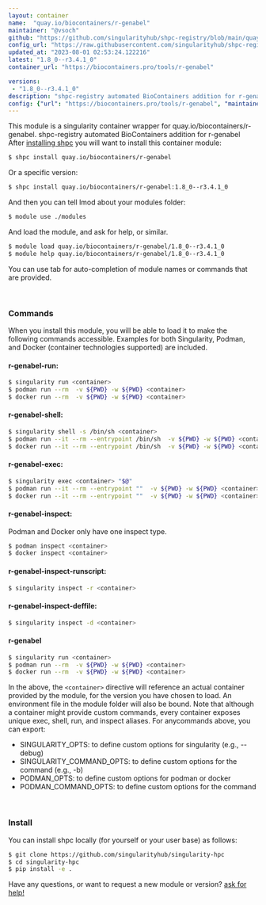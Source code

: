 ```yaml
---
layout: container
name:  "quay.io/biocontainers/r-genabel"
maintainer: "@vsoch"
github: "https://github.com/singularityhub/shpc-registry/blob/main/quay.io/biocontainers/r-genabel/container.yaml"
config_url: "https://raw.githubusercontent.com/singularityhub/shpc-registry/main/quay.io/biocontainers/r-genabel/container.yaml"
updated_at: "2023-08-01 02:53:24.122216"
latest: "1.8_0--r3.4.1_0"
container_url: "https://biocontainers.pro/tools/r-genabel"

versions:
 - "1.8_0--r3.4.1_0"
description: "shpc-registry automated BioContainers addition for r-genabel"
config: {"url": "https://biocontainers.pro/tools/r-genabel", "maintainer": "@vsoch", "description": "shpc-registry automated BioContainers addition for r-genabel", "latest": {"1.8_0--r3.4.1_0": "sha256:12912427939d966ea8793e6cd60431ee6e2704dafe510000f611239e5938445e"}, "tags": {"1.8_0--r3.4.1_0": "sha256:12912427939d966ea8793e6cd60431ee6e2704dafe510000f611239e5938445e"}, "docker": "quay.io/biocontainers/r-genabel"}
---
```


This module is a singularity container wrapper for quay.io/biocontainers/r-genabel.
shpc-registry automated BioContainers addition for r-genabel
After [installing shpc](#install) you will want to install this container module:


```bash
$ shpc install quay.io/biocontainers/r-genabel
```

Or a specific version:

```bash
$ shpc install quay.io/biocontainers/r-genabel:1.8_0--r3.4.1_0
```

And then you can tell lmod about your modules folder:

```bash
$ module use ./modules
```

And load the module, and ask for help, or similar.

```bash
$ module load quay.io/biocontainers/r-genabel/1.8_0--r3.4.1_0
$ module help quay.io/biocontainers/r-genabel/1.8_0--r3.4.1_0
```

You can use tab for auto-completion of module names or commands that are provided.

<br>

### Commands

When you install this module, you will be able to load it to make the following commands accessible.
Examples for both Singularity, Podman, and Docker (container technologies supported) are included.

#### r-genabel-run:

```bash
$ singularity run <container>
$ podman run --rm  -v ${PWD} -w ${PWD} <container>
$ docker run --rm  -v ${PWD} -w ${PWD} <container>
```

#### r-genabel-shell:

```bash
$ singularity shell -s /bin/sh <container>
$ podman run --it --rm --entrypoint /bin/sh  -v ${PWD} -w ${PWD} <container>
$ docker run --it --rm --entrypoint /bin/sh  -v ${PWD} -w ${PWD} <container>
```

#### r-genabel-exec:

```bash
$ singularity exec <container> "$@"
$ podman run --it --rm --entrypoint ""  -v ${PWD} -w ${PWD} <container> "$@"
$ docker run --it --rm --entrypoint ""  -v ${PWD} -w ${PWD} <container> "$@"
```

#### r-genabel-inspect:

Podman and Docker only have one inspect type.

```bash
$ podman inspect <container>
$ docker inspect <container>
```

#### r-genabel-inspect-runscript:

```bash
$ singularity inspect -r <container>
```

#### r-genabel-inspect-deffile:

```bash
$ singularity inspect -d <container>
```



#### r-genabel

```bash
$ singularity run <container>
$ podman run --rm  -v ${PWD} -w ${PWD} <container>
$ docker run --rm  -v ${PWD} -w ${PWD} <container>
```


In the above, the `<container>` directive will reference an actual container provided
by the module, for the version you have chosen to load. An environment file in the
module folder will also be bound. Note that although a container
might provide custom commands, every container exposes unique exec, shell, run, and
inspect aliases. For anycommands above, you can export:

 - SINGULARITY_OPTS: to define custom options for singularity (e.g., --debug)
 - SINGULARITY_COMMAND_OPTS: to define custom options for the command (e.g., -b)
 - PODMAN_OPTS: to define custom options for podman or docker
 - PODMAN_COMMAND_OPTS: to define custom options for the command

<br>

### Install

You can install shpc locally (for yourself or your user base) as follows:

```bash
$ git clone https://github.com/singularityhub/singularity-hpc
$ cd singularity-hpc
$ pip install -e .
```

Have any questions, or want to request a new module or version? [ask for help!](https://github.com/singularityhub/singularity-hpc/issues)